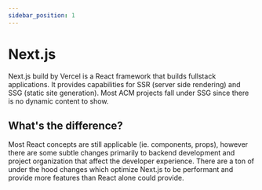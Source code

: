 ```yaml
---
sidebar_position: 1
---
```


# Next.js

Next.js build by Vercel is a React framework that builds fullstack applications. It provides capabilities for SSR (server side rendering) and SSG (static site generation). Most ACM projects fall under SSG since there is no dynamic content to show.

## What's the difference?

Most React concepts are still applicable (ie. components, props), however there are some subtle changes primarily to backend development and project organization that affect the developer experience. There are a ton of under the hood changes which optimize Next.js to be performant and provide more features than React alone could provide.
